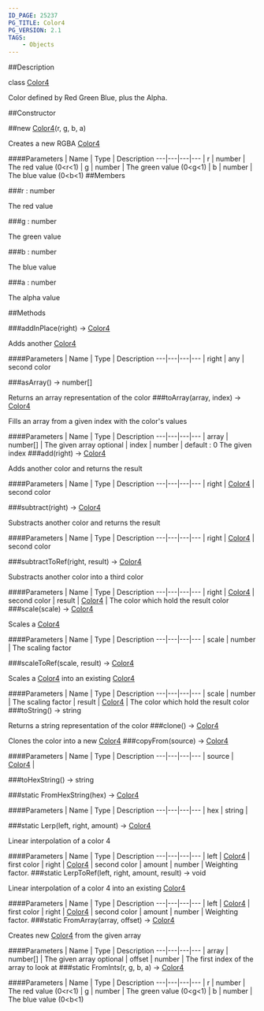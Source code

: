 ```yaml
---
ID_PAGE: 25237
PG_TITLE: Color4
PG_VERSION: 2.1
TAGS:
    - Objects
---
```

##Description

class [Color4](/classes/2.2/Color4)

Color defined by Red Green Blue, plus the Alpha.

##Constructor

##new [Color4](/classes/2.2/Color4)(r, g, b, a)

Creates a new RGBA [Color4](/classes/2.2/Color4)

####Parameters
 | Name | Type | Description
---|---|---|---
 | r | number |  The red value (0&lt;r&lt;1)
 | g | number |  The green value (0&lt;g&lt;1)
 | b | number |  The blue value (0&lt;b&lt;1)
##Members

###r : number

The red value

###g : number

The green value

###b : number

The blue value

###a : number

The alpha value

##Methods

###addInPlace(right) &rarr; [Color4](/classes/2.2/Color4)

Adds another [Color4](/classes/2.2/Color4)

####Parameters
 | Name | Type | Description
---|---|---|---
 | right | any |  second color

###asArray() &rarr; number[]

Returns an array representation of the color
###toArray(array, index) &rarr; [Color4](/classes/2.2/Color4)

Fills an array from a given index with the color's values

####Parameters
 | Name | Type | Description
---|---|---|---
 | array | number[] |  The given array
optional | index | number |  default : 0 The given index
###add(right) &rarr; [Color4](/classes/2.2/Color4)

Adds another color and returns the result

####Parameters
 | Name | Type | Description
---|---|---|---
 | right | [Color4](/classes/2.2/Color4) |  second color

###subtract(right) &rarr; [Color4](/classes/2.2/Color4)

Substracts another color and returns the result

####Parameters
 | Name | Type | Description
---|---|---|---
 | right | [Color4](/classes/2.2/Color4) |  second color

###subtractToRef(right, result) &rarr; [Color4](/classes/2.2/Color4)

Substracts another color into a third color

####Parameters
 | Name | Type | Description
---|---|---|---
 | right | [Color4](/classes/2.2/Color4) |  second color
 | result | [Color4](/classes/2.2/Color4) |  The color which hold the result color
###scale(scale) &rarr; [Color4](/classes/2.2/Color4)

Scales a [Color4](/classes/2.2/Color4)

####Parameters
 | Name | Type | Description
---|---|---|---
 | scale | number |  The scaling factor

###scaleToRef(scale, result) &rarr; [Color4](/classes/2.2/Color4)

Scales a [Color4](/classes/2.2/Color4) into an existing [Color4](/classes/2.2/Color4)

####Parameters
 | Name | Type | Description
---|---|---|---
 | scale | number |  The scaling factor
 | result | [Color4](/classes/2.2/Color4) |  The color which hold the result color
###toString() &rarr; string

Returns a string representation of the color
###clone() &rarr; [Color4](/classes/2.2/Color4)

Clones the color into a new [Color4](/classes/2.2/Color4)
###copyFrom(source) &rarr; [Color4](/classes/2.2/Color4)



####Parameters
 | Name | Type | Description
---|---|---|---
 | source | [Color4](/classes/2.2/Color4) |  

###toHexString() &rarr; string


###static FromHexString(hex) &rarr; [Color4](/classes/2.2/Color4)



####Parameters
 | Name | Type | Description
---|---|---|---
 | hex | string | 

###static Lerp(left, right, amount) &rarr; [Color4](/classes/2.2/Color4)

Linear interpolation of a color 4

####Parameters
 | Name | Type | Description
---|---|---|---
 | left | [Color4](/classes/2.2/Color4) |  first color
 | right | [Color4](/classes/2.2/Color4) |  second color
 | amount | number |  Weighting factor.
###static LerpToRef(left, right, amount, result) &rarr; void

Linear interpolation of a color 4 into an existing [Color4](/classes/2.2/Color4)

####Parameters
 | Name | Type | Description
---|---|---|---
 | left | [Color4](/classes/2.2/Color4) |  first color
 | right | [Color4](/classes/2.2/Color4) |  second color
 | amount | number |  Weighting factor.
###static FromArray(array, offset) &rarr; [Color4](/classes/2.2/Color4)

Creates new [Color4](/classes/2.2/Color4) from the given array

####Parameters
 | Name | Type | Description
---|---|---|---
 | array | number[] |  The given array
optional | offset | number |  The first index of the array to look at
###static FromInts(r, g, b, a) &rarr; [Color4](/classes/2.2/Color4)



####Parameters
 | Name | Type | Description
---|---|---|---
 | r | number |  The red value (0&lt;r&lt;1)
 | g | number |  The green value (0&lt;g&lt;1)
 | b | number |  The blue value (0&lt;b&lt;1)

